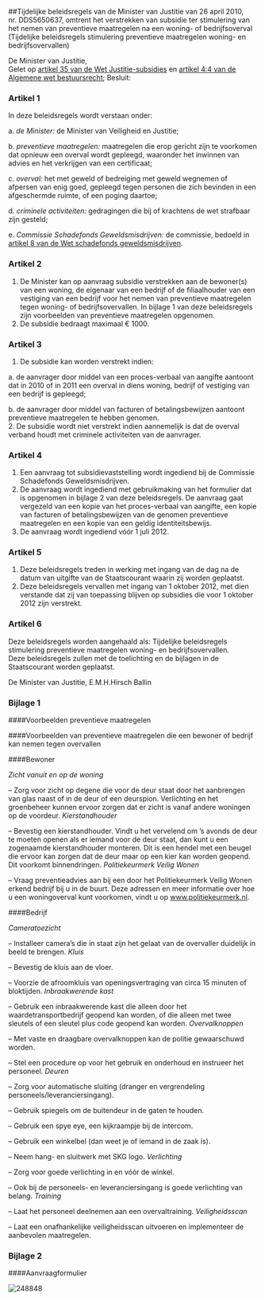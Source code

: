 <meta http-equiv='Content-Type' content='text/html; charset=utf-8' />

##Tijdelijke beleidsregels van de Minister van Justitie van 26 april 2010, nr. DDS5650637, omtrent het verstrekken van subsidie ter stimulering van het nemen van preventieve maatregelen na een woning- of bedrijfsoverval (Tijdelijke beleidsregels stimulering preventieve maatregelen woning- en bedrijfsovervallen)

De Minister van Justitie,  
Gelet op [artikel 35 van de Wet Justitie-subsidies](../../../../../../../../../../wet/wet/justitie-subsidies/BWBR0008121/README.md) en [artikel 4:4 van de Algemene wet bestuursrecht](../../../../../../../../../../wet/algemene/wet/bestuursrecht/BWBR0005537/README.md);
Besluit:    

### Artikel  1  

In deze beleidsregels wordt verstaan onder: 

a. *de Minister:* de Minister van Veiligheid en Justitie;  

b. *preventieve maatregelen:* maatregelen die erop gericht zijn te voorkomen dat opnieuw een overval wordt gepleegd, waaronder het inwinnen van advies en het verkrijgen van een certificaat;  

c. *overval:* het met geweld of bedreiging met geweld wegnemen of afpersen van enig goed, gepleegd tegen personen die zich bevinden in een afgeschermde ruimte, of een poging daartoe;  

d. *criminele activiteiten:* gedragingen die bij of krachtens de wet strafbaar zijn gesteld;  

e. *Commissie Schadefonds Geweldsmisdrijven:* de commissie, bedoeld in [artikel 8 van de Wet schadefonds geweldsmisdrijven](../../../../../../../../../../wet/wet/schadefonds/geweldsmisdrijven/BWBR0002979/README.md).    

### Artikel  2  

1.  De Minister kan op aanvraag subsidie verstrekken aan de bewoner(s) van een woning, de eigenaar van een bedrijf of de filiaalhouder van een vestiging van een bedrijf voor het nemen van preventieve maatregelen tegen woning- of bedrijfsovervallen. In bijlage 1 van deze beleidsregels zijn voorbeelden van preventieve maatregelen opgenomen.   
2.  De subsidie bedraagt maximaal € 1000.   

### Artikel  3  

1.  De subsidie kan worden verstrekt indien: 

a. de aanvrager door middel van een proces-verbaal van aangifte aantoont dat in 2010 of in 2011 een overval in diens woning, bedrijf of vestiging van een bedrijf is gepleegd;  

b. de aanvrager door middel van facturen of betalingsbewijzen aantoont preventieve maatregelen te hebben genomen.     
2.  De subsidie wordt niet verstrekt indien aannemelijk is dat de overval verband houdt met criminele activiteiten van de aanvrager.   

### Artikel  4  

1.  Een aanvraag tot subsidievaststelling wordt ingediend bij de Commissie Schadefonds Geweldsmisdrijven.   
2.  De aanvraag wordt ingediend met gebruikmaking van het formulier dat is opgenomen in bijlage 2 van deze beleidsregels. De aanvraag gaat vergezeld van een kopie van het proces-verbaal van aangifte, een kopie van facturen of betalingsbewijzen van de genomen preventieve maatregelen en een kopie van een geldig identiteitsbewijs.   
3.  De aanvraag wordt ingediend vóór 1 juli 2012.   

### Artikel  5  

1.  Deze beleidsregels treden in werking met ingang van de dag na de datum van uitgifte van de Staatscourant waarin zij worden geplaatst.   
2.  Deze beleidsregels vervallen met ingang van 1 oktober 2012, met dien verstande dat zij van toepassing blijven op subsidies die voor 1 oktober 2012 zijn verstrekt.   

### Artikel  6  

Deze beleidsregels worden aangehaald als: Tijdelijke beleidsregels stimulering preventieve maatregelen woning- en bedrijfsovervallen.  
Deze beleidsregels zullen met de toelichting en de bijlagen in de Staatscourant worden geplaatst.  

De 
Minister van Justitie, 
E.M.H.Hirsch Ballin  

### Bijlage  1  

####Voorbeelden preventieve maatregelen

####Voorbeelden van preventieve maatregelen die een bewoner of bedrijf kan nemen tegen overvallen

####Bewoner

*Zicht vanuit en op de woning*  

– Zorg voor zicht op degene die voor de deur staat door het aanbrengen van glas naast of in de deur of een deurspion. Verlichting en het groenbeheer kunnen ervoor zorgen dat er zicht is vanaf andere woningen op de voordeur.    *Kierstandhouder*  

– Bevestig een kierstandhouder. Vindt u het vervelend om ’s avonds de deur te moeten openen als er iemand voor de deur staat, dan kunt u een zogenaamde kierstandhouder monteren. Dit is een hendel met een beugel die ervoor kan zorgen dat de deur maar op een kier kan worden geopend. Dit voorkomt binnendringen.    *Politiekeurmerk Veilig Wonen*  

– Vraag preventieadvies aan bij een door het Politiekeurmerk Veilig Wonen erkend bedrijf bij u in de buurt. Deze adressen en meer informatie over hoe u een woningoverval kunt voorkomen, vindt u op www.politiekeurmerk.nl.    

####Bedrijf

*Cameratoezicht*  

– Installeer camera’s die in staat zijn het gelaat van de overvaller duidelijk in beeld te brengen.    *Kluis*  

– Bevestig de kluis aan de vloer.  

– Voorzie de afroomkluis van openingsvertraging van circa 15 minuten of bloktijden.    *Inbraakwerende kast*  

– Gebruik een inbraakwerende kast die alleen door het waardetransportbedrijf geopend kan worden, of die alleen met twee sleutels of een sleutel plus code geopend kan worden.    *Overvalknoppen*  

– Met vaste en draagbare overvalknoppen kan de politie gewaarschuwd worden.  

– Stel een procedure op voor het gebruik en onderhoud en instrueer het personeel.    *Deuren*  

– Zorg voor automatische sluiting (dranger en vergrendeling personeels/leveranciersingang).  

– Gebruik spiegels om de buitendeur in de gaten te houden.  

– Gebruik een spye eye, een kijkraampje bij de intercom.  

– Gebruik een winkelbel (dan weet je of iemand in de zaak is).  

– Neem hang- en sluitwerk met SKG logo.    *Verlichting*  

– Zorg voor goede verlichting in en vóór de winkel.  

– Ook bij de personeels- en leveranciersingang is goede verlichting van belang.    *Training*  

– Laat het personeel deelnemen aan een overvaltraining.    *Veiligheidsscan*  

– Laat een onafhankelijke veiligheidsscan uitvoeren en implementeer de aanbevolen maatregelen.    

### Bijlage  2  

####Aanvraagformulier

![248848](http://wetten.overheid.nl/Illustration/248848)

